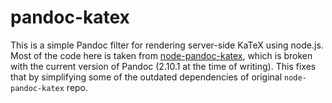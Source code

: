 # pandoc-katex
This is a simple Pandoc filter for rendering server-side KaTeX using node.js.  Most of the code here is taken from [node-pandoc-katex](https://github.com/ericphanson/node-pandoc-katex),
which is broken with the current version of Pandoc (2.10.1 at the time of writing). This fixes that by simplifying some of the outdated dependencies of original `node-pandoc-katex` repo.
